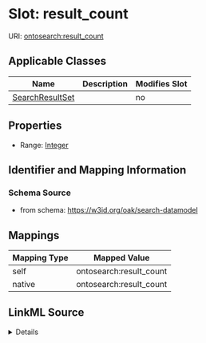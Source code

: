 

# Slot: result_count



URI: [ontosearch:result_count](https://w3id.org/oak/search-datamodel/result_count)



<!-- no inheritance hierarchy -->





## Applicable Classes

| Name | Description | Modifies Slot |
| --- | --- | --- |
| [SearchResultSet](SearchResultSet.md) |  |  no  |







## Properties

* Range: [Integer](Integer.md)





## Identifier and Mapping Information







### Schema Source


* from schema: https://w3id.org/oak/search-datamodel




## Mappings

| Mapping Type | Mapped Value |
| ---  | ---  |
| self | ontosearch:result_count |
| native | ontosearch:result_count |




## LinkML Source

<details>
```yaml
name: result_count
from_schema: https://w3id.org/oak/search-datamodel
rank: 1000
alias: result_count
owner: SearchResultSet
domain_of:
- SearchResultSet
range: integer

```
</details>